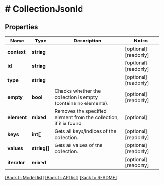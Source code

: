 # # CollectionJsonld

## Properties

Name | Type | Description | Notes
------------ | ------------- | ------------- | -------------
**context** | **string** |  | [optional] [readonly]
**id** | **string** |  | [optional] [readonly]
**type** | **string** |  | [optional] [readonly]
**empty** | **bool** | Checks whether the collection is empty (contains no elements). | [optional] [readonly]
**element** | **mixed** | Removes the specified element from the collection, if it is found. | [optional]
**keys** | **int[]** | Gets all keys/indices of the collection. | [optional] [readonly]
**values** | **string[]** | Gets all values of the collection. | [optional] [readonly]
**iterator** | **mixed** |  | [optional] [readonly]

[[Back to Model list]](../../README.md#models) [[Back to API list]](../../README.md#endpoints) [[Back to README]](../../README.md)
